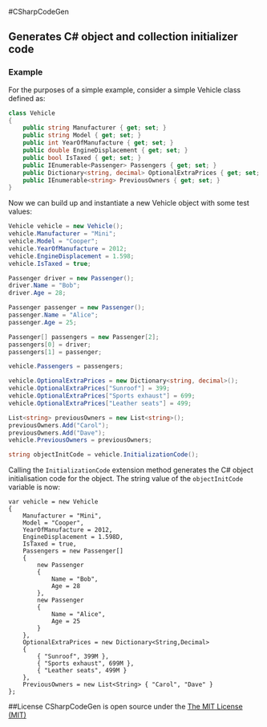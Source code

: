 #CSharpCodeGen
## Generates C# object and collection initializer code

### Example

For the purposes of a simple example, consider a simple Vehicle class defined as:

```c#
class Vehicle
{
	public string Manufacturer { get; set; }
	public string Model { get; set; }
	public int YearOfManufacture { get; set; }
	public double EngineDisplacement { get; set; }
	public bool IsTaxed { get; set; }
	public IEnumerable<Passenger> Passengers { get; set; }
	public Dictionary<string, decimal> OptionalExtraPrices { get; set; }
	public IEnumerable<string> PreviousOwners { get; set; }
}
```
Now we can build up and instantiate a new Vehicle object with some test values:

```c#
Vehicle vehicle = new Vehicle();
vehicle.Manufacturer = "Mini";
vehicle.Model = "Cooper";
vehicle.YearOfManufacture = 2012;
vehicle.EngineDisplacement = 1.598;
vehicle.IsTaxed = true;

Passenger driver = new Passenger();
driver.Name = "Bob";
driver.Age = 28;

Passenger passenger = new Passenger();
passenger.Name = "Alice";
passenger.Age = 25;

Passenger[] passengers = new Passenger[2];
passengers[0] = driver;
passengers[1] = passenger;

vehicle.Passengers = passengers;

vehicle.OptionalExtraPrices = new Dictionary<string, decimal>();
vehicle.OptionalExtraPrices["Sunroof"] = 399;
vehicle.OptionalExtraPrices["Sports exhaust"] = 699;
vehicle.OptionalExtraPrices["Leather seats"] = 499;

List<string> previousOwners = new List<string>();
previousOwners.Add("Carol");
previousOwners.Add("Dave");
vehicle.PreviousOwners = previousOwners;

string objectInitCode = vehicle.InitializationCode();
```

Calling the `InitializationCode` extension method generates the C# object initialisation code for the object.
The string value of the `objectInitCode` variable is now:

	var vehicle = new Vehicle
	{
		Manufacturer = "Mini",
		Model = "Cooper",
		YearOfManufacture = 2012,
		EngineDisplacement = 1.598D,
		IsTaxed = true,
		Passengers = new Passenger[]
		{
			new Passenger
			{
				Name = "Bob",
				Age = 28
			},
			new Passenger
			{
				Name = "Alice",
				Age = 25
			}
		},
		OptionalExtraPrices = new Dictionary<String,Decimal>
		{
			{ "Sunroof", 399M },
			{ "Sports exhaust", 699M },
			{ "Leather seats", 499M }
		},
		PreviousOwners = new List<String> { "Carol", "Dave" }
	};

##License
CSharpCodeGen is open source under the [The MIT License (MIT)](http://www.opensource.org/licenses/mit-license.php)